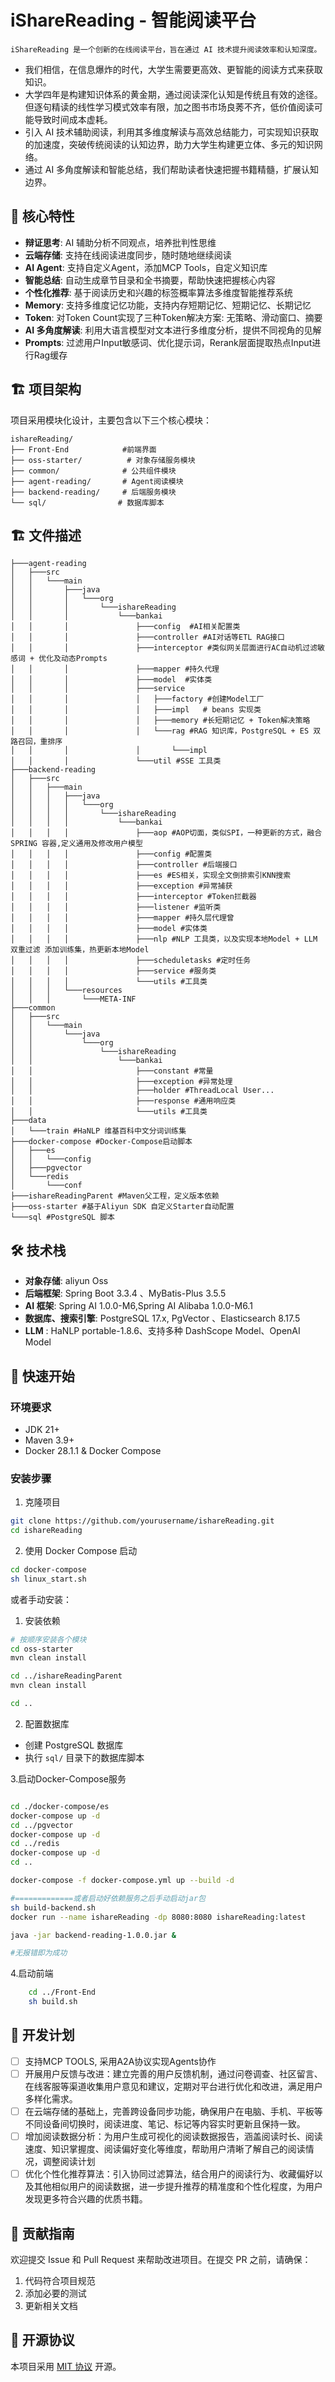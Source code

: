 # iShareReading - 智能阅读平台
    iShareReading 是一个创新的在线阅读平台，旨在通过 AI 技术提升阅读效率和认知深度。


- 我们相信，在信息爆炸的时代，大学生需要更高效、更智能的阅读方式来获取知识。
- 大学四年是构建知识体系的黄金期，通过阅读深化认知是传统且有效的途径。 但逐句精读的线性学习模式效率有限，加之图书市场良莠不齐，低价值阅读可能导致时间成本虚耗。
- 引入 AI 技术辅助阅读，利用其多维度解读与高效总结能力，可实现知识获取的加速度，突破传统阅读的认知边界，助力大学生构建更立体、多元的知识网络。
- 通过 AI 多角度解读和智能总结，我们帮助读者快速把握书籍精髓，扩展认知边界。

## 🌟 核心特性

- **辩证思考**: AI 辅助分析不同观点，培养批判性思维
- **云端存储**: 支持在线阅读进度同步，随时随地继续阅读
- **AI Agent**: 支持自定义Agent，添加MCP Tools，自定义知识库
- **智能总结**: 自动生成章节目录和全书摘要，帮助快速把握核心内容
- **个性化推荐**: 基于阅读历史和兴趣的标签概率算法多维度智能推荐系统
- **Memory**: 支持多维度记忆功能，支持内存短期记忆、短期记忆、长期记忆
- **Token**: 对Token Count实现了三种Token解决方案: 无策略、滑动窗口、摘要
- **AI 多角度解读**: 利用大语言模型对文本进行多维度分析，提供不同视角的见解
- **Prompts**: 过滤用户Input敏感词、优化提示词，Rerank层面提取热点Input进行Rag缓存



## 🏗️ 项目架构

项目采用模块化设计，主要包含以下三个核心模块：

```
ishareReading/
├── Front-End            #前端界面
├── oss-starter/          # 对象存储服务模块
├── common/              # 公共组件模块
├── agent-reading/       # Agent阅读模块
├── backend-reading/     # 后端服务模块
└── sql/                # 数据库脚本
```

## 🏗️ 文件描述

```
├───agent-reading
│   ├───src
│   │   └───main
│   │       ├───java
│   │       │   └───org
│   │       │       └───ishareReading
│   │       │           └───bankai
│   │       │               ├───config  #AI相关配置类
│   │       │               ├───controller #AI对话等ETL RAG接口
│   │       │               ├───interceptor #类似网关层面进行AC自动机过滤敏感词 + 优化及动态Prompts
│   │       │               ├───mapper #持久代理
│   │       │               ├───model  #实体类
│   │       │               ├───service
│   │       │               │   ├───factory #创建Model工厂
│   │       │               │   ├───impl   # beans 实现类
│   │       │               │   ├───memory #长短期记忆 + Token解决策略
│   │       │               │   └───rag #RAG 知识库，PostgreSQL + ES 双路召回，重排序
│   │       │               │       └───impl
│   │       │               └───util #SSE 工具类
├───backend-reading
│   ├───src
│   │   ├───main
│   │   │   ├───java
│   │   │   │   └───org
│   │   │   │       └───ishareReading
│   │   │   │           └───bankai
│   │   │   │               ├───aop #AOP切面，类似SPI，一种更新的方式，融合SPRING 容器,定义通用及修改用户模型
│   │   │   │               ├───config #配置类
│   │   │   │               ├───controller #后端接口
│   │   │   │               ├───es #ES相关，实现全文倒排索引KNN搜索
│   │   │   │               ├───exception #异常捕获 
│   │   │   │               ├───interceptor #Token拦截器
│   │   │   │               ├───listener #监听类
│   │   │   │               ├───mapper #持久层代理曾
│   │   │   │               ├───model #实体类
│   │   │   │               ├───nlp #NLP 工具类，以及实现本地Model + LLM 双重过滤 添加训练集，热更新本地Model
│   │   │   │               ├───scheduletasks #定时任务
│   │   │   │               ├───service #服务类
│   │   │   │               └───utils #工具类
│   │   │   └───resources
│   │   │       └───META-INF
├───common
│   ├───src
│   │   └───main
│   │       └───java
│   │           └───org
│   │               └───ishareReading
│   │                   └───bankai
│   │                       ├───constant #常量
│   │                       ├───exception #异常处理
│   │                       ├───holder #ThreadLocal User...
│   │                       ├───response #通用响应类
│   │                       └───utils #工具类
├───data
│   └───train #HaNLP 维基百科中文分词训练集
├───docker-compose #Docker-Compose启动脚本
│   ├───es
│   │   └───config
│   ├───pgvector
│   └───redis
│       └───conf
├───ishareReadingParent #Maven父工程，定义版本依赖
├───oss-starter #基于Aliyun SDK 自定义Starter自动配置
└───sql #PostgreSQL 脚本
```


## 🛠️ 技术栈

- **对象存储**: aliyun Oss
- **后端框架**: Spring Boot 3.3.4 、MyBatis-Plus 3.5.5
- **AI 框架**: Spring AI 1.0.0-M6,Spring AI Alibaba 1.0.0-M6.1
- **数据库、搜索引擎**: PostgreSQL 17.x, PgVector 、Elasticsearch 8.17.5
- **LLM** : HaNLP portable-1.8.6、支持多种 DashScope Model、OpenAI Model

## 🚀 快速开始

### 环境要求

- JDK 21+
- Maven 3.9+
- Docker  28.1.1  & Docker Compose 

### 安装步骤

1. 克隆项目
```bash
git clone https://github.com/yourusername/ishareReading.git
cd ishareReading
```

2. 使用 Docker Compose 启动 
```bash
cd docker-compose
sh linux_start.sh
```

或者手动安装：

1. 安装依赖
```bash
# 按顺序安装各个模块
cd oss-starter
mvn clean install

cd ../ishareReadingParent
mvn clean install

cd ..
```

2. 配置数据库
- 创建 PostgreSQL 数据库
- 执行 `sql/` 目录下的数据库脚本

3.启动Docker-Compose服务
```bash

cd ./docker-compose/es
docker-compose up -d
cd ../pgvector
docker-compose up -d
cd ../redis
docker-compose up -d
cd ..

docker-compose -f docker-compose.yml up --build -d

#=============或者启动好依赖服务之后手动启动jar包
sh build-backend.sh
docker run --name ishareReading -dp 8080:8080 ishareReading:latest

java -jar backend-reading-1.0.0.jar & 

#无报错即为成功 
```
4.启动前端
```bash
    cd ../Front-End
    sh build.sh
````



## 📝 开发计划
- [ ] 支持MCP TOOLS, 采用A2A协议实现Agents协作
- [ ] 开展用户反馈与改进：建立完善的用户反馈机制，通过问卷调查、社区留言、在线客服等渠道收集用户意见和建议，定期对平台进行优化和改进，满足用户多样化需求。
- [ ] 在云端存储的基础上，完善跨设备同步功能，确保用户在电脑、手机、平板等不同设备间切换时，阅读进度、笔记、标记等内容实时更新且保持一致。
- [ ] 增加阅读数据分析：为用户生成可视化的阅读数据报告，涵盖阅读时长、阅读速度、知识掌握度、阅读偏好变化等维度，帮助用户清晰了解自己的阅读情况，调整阅读计划  
- [ ] 优化个性化推荐算法：引入协同过滤算法，结合用户的阅读行为、收藏偏好以及其他相似用户的阅读数据，进一步提升推荐的精准度和个性化程度，为用户发现更多符合兴趣的优质书籍。​

## 🤝 贡献指南

欢迎提交 Issue 和 Pull Request 来帮助改进项目。在提交 PR 之前，请确保：

1. 代码符合项目规范
2. 添加必要的测试
3. 更新相关文档

## 📄 开源协议

本项目采用 [MIT 协议](LICENSE) 开源。